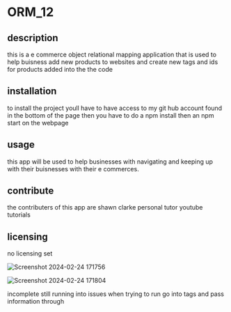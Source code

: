 # ORM_12

## description 
this is a e commerce object relational mapping application that is used to help buisness add new products to websites and create new tags and ids for products added into the the code 

## installation
to install the project youll have to have access to my git hub account found in the bottom of the page
then you have to do a npm install then an npm start on the webpage

## usage
this app will be used to help businesses with navigating and keeping up with their buisnesses with their e commerces.

## contribute 
the contributers of this app are 
shawn clarke
personal tutor
youtube tutorials

## licensing 
no licensing set

![Screenshot 2024-02-24 171756](https://github.com/Shawnclarke21/ORM_12/assets/139307719/20d68987-7d26-426e-946d-0f8fa754c54e)

![Screenshot 2024-02-24 171804](https://github.com/Shawnclarke21/ORM_12/assets/139307719/121b1eef-bc72-4508-a9ac-07389a68ddc4)

incomplete still running into issues when trying to run go into tags and pass information through


